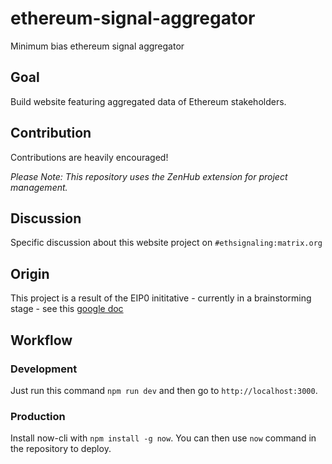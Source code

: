 # ethereum-signal-aggregator

Minimum bias ethereum signal aggregator

## Goal

Build website featuring aggregated data of Ethereum stakeholders.

## Contribution

Contributions are heavily encouraged! 

*Please Note: This repository uses the ZenHub extension for project management.*

## Discussion

Specific discussion about this website project on `#ethsignaling:matrix.org`

## Origin

This project is a result of the EIP0 inititative - currently in a brainstorming stage - see this [google doc](https://docs.google.com/document/d/1Uo0v78BgHUJNRdcikffL_7f36W0sZkyNQSPW5pj4uks/edit#heading=h.o9vfwr36k7pe)

## Workflow
### Development
Just run this command `npm run dev` and then go to `http://localhost:3000`.

### Production
Install now-cli with `npm install -g now`.
You can then use `now` command in the repository to deploy.
